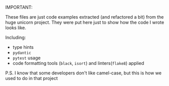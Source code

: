 IMPORTANT:

These files are just code examples extracted (and refactored a bit) from the huge unicorn project. They were put here just to
show how the code I wrote looks like.

Including:

- type hints
- `pydantic`
- `pytest` usage
- code formatting tools (`black`, `isort`) and linters(`flake8`) applied

P.S. I know that some developers don't like camel-case, but this is how we used to do in that project
